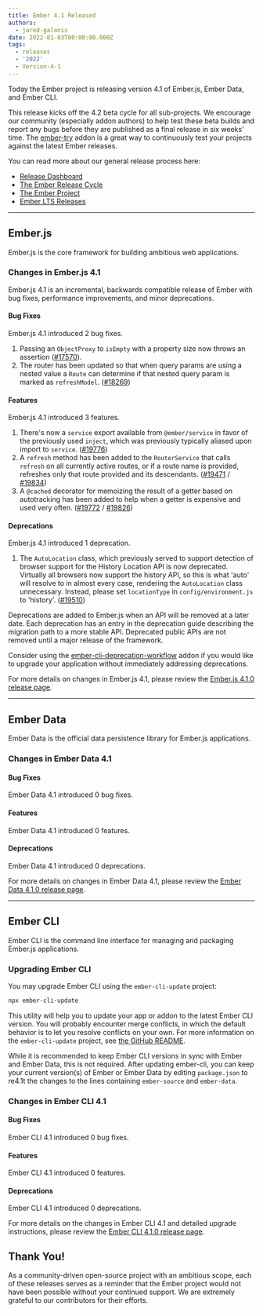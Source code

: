 ```yaml
---
title: Ember 4.1 Released
authors:
  - jared-galanis
date: 2022-01-03T00:00:00.000Z
tags:
  - releases
  - '2022'
  - Version-4-1
---
```


Today the Ember project is releasing version 4.1 of Ember.js, Ember Data, and Ember CLI.

This release kicks off the 4.2 beta cycle for all sub-projects. We encourage our community (especially addon authors) to help test these beta builds and report any bugs before they are published as a final release in six weeks' time. The [ember-try](https://github.com/ember-cli/ember-try) addon is a great way to continuously test your projects against the latest Ember releases.

You can read more about our general release process here:

- [Release Dashboard](http://emberjs.com/releases/)
- [The Ember Release Cycle](https://blog.emberjs.com/new-ember-release-process/)
- [The Ember Project](https://blog.emberjs.com/ember-project-at-2-0/)
- [Ember LTS Releases](https://blog.emberjs.com/announcing-embers-first-lts/)

---

## Ember.js

Ember.js is the core framework for building ambitious web applications.

### Changes in Ember.js 4.1

Ember.js 4.1 is an incremental, backwards compatible release of Ember with bug fixes, performance improvements, and minor deprecations.

#### Bug Fixes

Ember.js 4.1 introduced 2 bug fixes.

1. Passing an `ObjectProxy` to `isEmpty` with a property size now throws an assertion ([#17570](https://github.com/emberjs/ember.js/pull/17570)).
2. The router has been updated so that when query params are using a nested value a `Route` can determine if that nested query param is marked as `refreshModel`. ([#18269](https://github.com/emberjs/ember.js/pull/18269))

#### Features

Ember.js 4.1 introduced 3 features.

1. There's now a `service` export available from `@ember/service` in favor of the previously used `inject`, which was previously typically aliased upon import to `service`. ([#19776](https://github.com/emberjs/ember.js/pull/19776))
2. A `refresh` method has been added to the `RouterService` that calls `refresh` on all currently active routes, or if a route name is provided, refreshes only that route provided and its descendants. ([#19471](https://github.com/emberjs/ember.js/pull/19471) / [#19834](https://github.com/emberjs/ember.js/pull/19834))
3. A `@cached` decorator for memoizing the result of a getter based on autotracking has been added to help when a getter is expensive and used very often. ([#19772](https://github.com/emberjs/ember.js/pull/19772) / [#19826](https://github.com/emberjs/ember.js/pull/19826))

#### Deprecations

Ember.js 4.1 introduced 1 deprecation.

1. The `AutoLocation` class, which previously served to support detection of browser support for the History Location API is now deprecated. Virtually all browsers now support the history API, so this is what 'auto' will resolve to in almost every case, rendering the `AutoLocation` class unnecessary. Instead, please set `locationType` in `config/environment.js` to 'history'. ([#19510](https://github.com/emberjs/ember.js/pull/19510))

Deprecations are added to Ember.js when an API will be removed at a later date. Each deprecation has an entry in the deprecation guide describing the migration path to a more stable API. Deprecated public APIs are not removed until a major release of the framework.

Consider using the [ember-cli-deprecation-workflow](https://github.com/mixonic/ember-cli-deprecation-workflow) addon if you would like to upgrade your application without immediately addressing deprecations.

<!-- Block end -->

For more details on changes in Ember.js 4.1, please review the [Ember.js 4.1.0 release page](https://github.com/emberjs/ember.js/releases/tag/v4.1.0).

---

## Ember Data

Ember Data is the official data persistence library for Ember.js applications.

### Changes in Ember Data 4.1

#### Bug Fixes

Ember Data 4.1 introduced 0 bug fixes.

#### Features

Ember Data 4.1 introduced 0 features.

#### Deprecations

Ember Data 4.1 introduced 0 deprecations.

For more details on changes in Ember Data 4.1, please review the
[Ember Data 4.1.0 release page](https://github.com/emberjs/data/releases/tag/v4.1.0).

---

## Ember CLI

Ember CLI is the command line interface for managing and packaging Ember.js applications.

### Upgrading Ember CLI

You may upgrade Ember CLI using the `ember-cli-update` project:

```bash
npx ember-cli-update
```

This utility will help you to update your app or addon to the latest Ember CLI version. You will probably encounter merge conflicts, in which the default behavior is to let you resolve conflicts on your own. For more information on the `ember-cli-update` project, see [the GitHub README](https://github.com/ember-cli/ember-cli-update).

While it is recommended to keep Ember CLI versions in sync with Ember and Ember Data, this is not required. After updating ember-cli, you can keep your current version(s) of Ember or Ember Data by editing `package.json` to re4.1t the changes to the lines containing `ember-source` and `ember-data`.

### Changes in Ember CLI 4.1

#### Bug Fixes

Ember CLI 4.1 introduced 0 bug fixes.

#### Features

Ember CLI 4.1 introduced 0 features.

#### Deprecations

Ember CLI 4.1 introduced 0 deprecations.

For more details on the changes in Ember CLI 4.1 and detailed upgrade
instructions, please review the [Ember CLI 4.1.0 release page](https://github.com/ember-cli/ember-cli/releases/tag/v4.1.0).

## Thank You!

As a community-driven open-source project with an ambitious scope, each of these releases serves as a reminder that the Ember project would not have been possible without your continued support. We are extremely grateful to our contributors for their efforts.
